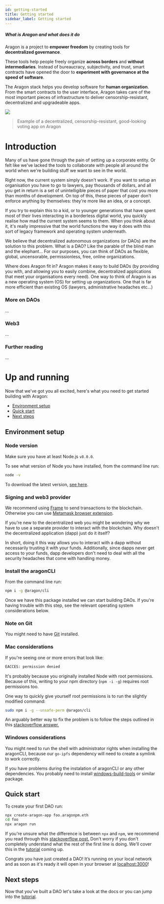 ```yaml
---
id: getting-started
title: Getting started
sidebar_label: Getting started
---
```


##### What is Aragon and what does it do


Aragon is a project to **empower freedom** by creating tools for **decentralized governance**.

These tools help people freely organize **across borders** and **without intermediaries**. Instead of bureaucracy, subjectivity, and trust, smart contracts have opened the door to **experiment with governance at the speed of software**.

The Aragon stack helps you develop software for **human organization**. From the smart contracts to the user interface, Aragon takes care of the most important pieces of infrastructure to deliver censorship-resistant, decentralized and upgradeable apps.

![](/docs/assets/core.png)

> Example of a decentralized, censorship-resistant, good-looking voting app on Aragon

# Introduction

Many of us have  gone through the pain of setting up a corporate entity. Or felt like we've lacked the tools to collaborate with people all around the world when we're building stuff we want to see in the world.

Right now, the current system simply doesn't work. If you want to setup an organisation you have to go to lawyers, pay thousands of dollars, and all you get in return is a set of unintelligible pieces of paper that cost you more than months of development. On top of this, these pieces of paper don't enforce anything by themselves: they're more like an idea, or a concept.

If you try to explain this to a kid, or to younger generations that have spent most of their lives interacting in a borderless digital world, you quickly realise how mad the current system seems to them. When you think about it, it's really impressive that the world functions the way it does with this sort of legacy framework and operating system underneath.

We believe that decentralized autonomous organizations (or  DAOs) are the solution to this problem. What is a DAO? Like the parable of the blind man and the elephant... For our purposes, you can think of DAOs as flexible, global, uncensorable, permissionless, free, online organizations.

Where does Aragon fit in? Aragon makes it easy to build DAOs (by providing you with, and allowing you to easily combine, decentralized applications that meet your organisations every need). One way to think of Aragon is as a new operating system (OS) for setting up organizations. One that is far more efficient than existing OS (lawyers, administrative headaches etc...)

### More on DAOs
...

### Web3
...

### Further reading
...


# Up and running

Now that we've got you all excited, here's what you need to get started building with Aragon:


- [Environment setup](#environment-setup)
- [Quick start](#quick-start)
- [Next steps](#next-steps)

## Environment setup

### Node version

Make sure you have at least Node.js `v8.0.0`.

To see what version of Node you have installed, from the command line run:

```sh
node -v
```

To download the latest version, [see here](https://nodejs.org/en/download/).


### Signing and web3 provider

We recommend using [Frame](https://frame.sh) to send transactions to the blockchain. Otherwise you can use [Metamask browser extension](https://metamask.io/).

If you're new to the decentralized web you might be wondering why we have to use a separate provider to interact with the blockchain. Why doesn't the decentralized application (dapp) just do it itself?

In short, doing it this way allows you to interact with a dapp without necessarily trusting it with your funds. Additionally, since dapps never get access to your funds, dapp developers don't need to deal with all the security headaches that come with handling money.

### Install the aragonCLI

From the command line run:

```sh
npm i -g @aragon/cli
```

Once we have this package installed we can start building DAOs. If you're having trouble with this step, see the relevant operating system considerations below.

### Note on Git

You might need to have [Git](https://git-scm.com) installed.

### Mac considerations

If you're seeing one or more errors that look like:

```sh
EACCES: permission denied
```

It's probably because you originally installed Node with root permissions. Because of this, writing to your npm directory (```npm -i -g```) requires root permissions too.

One way to quickly give yourself root permissions is to run the slightly modified command:

```sh
sudo npm i -g --unsafe-perm @aragon/cli
```

An arguably better way to fix the problem is to follow the steps outlined in this [stackoverflow answer.](https://stackoverflow.com/a/24404451)

### Windows considerations

You might need to run the shell with administrator rights when installing the aragonCLI, because our `go-ipfs` dependency will need to create a symlink to work correctly.

If you have problems during the instalation of aragonCLI or any other dependencies. You probably need to install [windows-build-tools](https://www.npmjs.com/package/windows-build-tools) or similar package.


## Quick start

To create your first DAO run:

```sh
npx create-aragon-app foo.aragonpm.eth
cd foo
npx aragon run
```
If you're unsure what the difference is between ```npx``` and ```npm```, we recommend you read through this [stackoverflow post.](https://stackoverflow.com/questions/50605219/difference-between-npx-and-npm) Don't worry if you don't completely understand what the rest of the first line is doing. We'll cover this in the [tutorial](https://hack.aragon.org/docs/tutorial.html) coming up. 

Congrats you have just created a DAO! It’s running on your local network and as soon as it's ready it will open in your browser at [localhost:3000](http://localhost:3000)!

## Next steps

Now that you’ve built a DAO let's take a look at the docs or you can jump into the [tutorial](/docs/tutorial.html).
